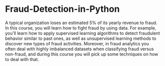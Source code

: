 # Fraud-Detection-in-Python
A typical organization loses an estimated 5% of its yearly revenue to fraud. In this course, you will learn how to fight fraud by using data. For example, you'll learn how to apply supervised learning algorithms to detect fraudulent behavior similar to past ones, as well as unsupervised learning methods to discover new types of fraud activities. Moreover, in fraud analytics you often deal with highly imbalanced datasets when classifying fraud versus non-fraud, and during this course you will pick up some techniques on how to deal with that.
